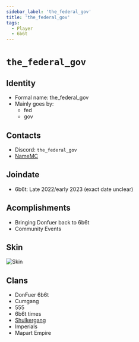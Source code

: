 ```yaml
---
sidebar_label: 'the_federal_gov'
title: 'the_federal_gov'
tags:
  - Player
  - 6b6t
---
```


# `the_federal_gov`

## Identity
* Formal name: the_federal_gov
* Mainly goes by:
  * fed
  * gov

## Contacts
* Discord: `the_federal_gov`
* [NameMC](https://namemc.com/profile/the_federal_gov)

## Joindate
* 6b6t: Late 2022/early 2023 (exact date unclear)

## Acomplishments
* Bringing Donfuer back to 6b6t
* Community Events

## Skin
![Skin](https://s.namemc.com/3d/skin/body.png?id=0a819757a4db6911&model=classic&theta=30&phi=21&time=90&width=100&height=200)

## Clans
* DonFuer 6b6t
* Cumgang
* 555
* 6b6t times
* [Shulkergang](../Groups/shulkergang.md)
* Imperials
* Mapart Empire
